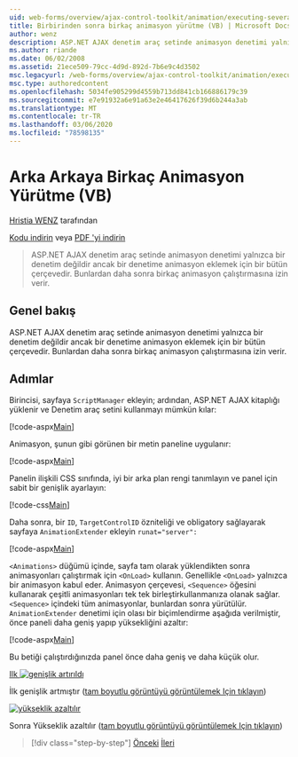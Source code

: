 ```yaml
---
uid: web-forms/overview/ajax-control-toolkit/animation/executing-several-animations-after-each-other-vb
title: Birbirinden sonra birkaç animasyon yürütme (VB) | Microsoft Docs
author: wenz
description: ASP.NET AJAX denetim araç setinde animasyon denetimi yalnızca bir denetim değildir ancak bir denetime animasyon eklemek için bir bütün çerçevedir. Bu, Severa 'yi çalıştırmaya izin verir...
ms.author: riande
ms.date: 06/02/2008
ms.assetid: 21ece509-79cc-4d9d-892d-7b6e9c4d3502
msc.legacyurl: /web-forms/overview/ajax-control-toolkit/animation/executing-several-animations-after-each-other-vb
msc.type: authoredcontent
ms.openlocfilehash: 5034fe905299d4559b713dd841cb166886179c39
ms.sourcegitcommit: e7e91932a6e91a63e2e46417626f39d6b244a3ab
ms.translationtype: MT
ms.contentlocale: tr-TR
ms.lasthandoff: 03/06/2020
ms.locfileid: "78598135"
---
```

# <a name="executing-several-animations-after-each-other-vb"></a>Arka Arkaya Birkaç Animasyon Yürütme (VB)

[Hristia WENZ](https://github.com/wenz) tarafından

[Kodu indirin](https://download.microsoft.com/download/f/9/a/f9a26acd-8df4-4484-8a18-199e4598f411/Animation3.vb.zip) veya [PDF 'yi indirin](https://download.microsoft.com/download/6/7/1/6718d452-ff89-4d3f-a90e-c74ec2d636a3/animation3VB.pdf)

> ASP.NET AJAX denetim araç setinde animasyon denetimi yalnızca bir denetim değildir ancak bir denetime animasyon eklemek için bir bütün çerçevedir. Bunlardan daha sonra birkaç animasyon çalıştırmasına izin verir.

## <a name="overview"></a>Genel bakış

ASP.NET AJAX denetim araç setinde animasyon denetimi yalnızca bir denetim değildir ancak bir denetime animasyon eklemek için bir bütün çerçevedir. Bunlardan daha sonra birkaç animasyon çalıştırmasına izin verir.

## <a name="steps"></a>Adımlar

Birincisi, sayfaya `ScriptManager` ekleyin; ardından, ASP.NET AJAX kitaplığı yüklenir ve Denetim araç setini kullanmayı mümkün kılar:

[!code-aspx[Main](executing-several-animations-after-each-other-vb/samples/sample1.aspx)]

Animasyon, şunun gibi görünen bir metin paneline uygulanır:

[!code-aspx[Main](executing-several-animations-after-each-other-vb/samples/sample2.aspx)]

Panelin ilişkili CSS sınıfında, iyi bir arka plan rengi tanımlayın ve panel için sabit bir genişlik ayarlayın:

[!code-css[Main](executing-several-animations-after-each-other-vb/samples/sample3.css)]

Daha sonra, bir `ID`, `TargetControlID` özniteliği ve obligatory sağlayarak sayfaya `AnimationExtender` ekleyin `runat="server":`

[!code-aspx[Main](executing-several-animations-after-each-other-vb/samples/sample4.aspx)]

`<Animations>` düğümü içinde, sayfa tam olarak yüklendikten sonra animasyonları çalıştırmak için `<OnLoad>` kullanın. Genellikle `<OnLoad>` yalnızca bir animasyon kabul eder. Animasyon çerçevesi, `<Sequence>` öğesini kullanarak çeşitli animasyonları tek tek birleştirkullanmanıza olanak sağlar. `<Sequence>` içindeki tüm animasyonlar, bunlardan sonra yürütülür. `AnimationExtender` denetimi için olası bir biçimlendirme aşağıda verilmiştir, önce paneli daha geniş yapıp yüksekliğini azaltır:

[!code-aspx[Main](executing-several-animations-after-each-other-vb/samples/sample5.aspx)]

Bu betiği çalıştırdığınızda panel önce daha geniş ve daha küçük olur.

[Ilk ![genişlik artırıldı](executing-several-animations-after-each-other-vb/_static/image2.png)](executing-several-animations-after-each-other-vb/_static/image1.png)

İlk genişlik artmıştır ([tam boyutlu görüntüyü görüntülemek Için tıklayın](executing-several-animations-after-each-other-vb/_static/image3.png))

[![yükseklik azaltılır](executing-several-animations-after-each-other-vb/_static/image5.png)](executing-several-animations-after-each-other-vb/_static/image4.png)

Sonra Yükseklik azaltılır ([tam boyutlu görüntüyü görüntülemek Için tıklayın](executing-several-animations-after-each-other-vb/_static/image6.png))

> [!div class="step-by-step"]
> [Önceki](executing-several-animations-at-the-same-time-vb.md)
> [İleri](animation-depending-on-a-condition-vb.md)
